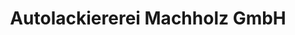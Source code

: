 ---
title: "Autolackiererei Machholz GmbH"
url: /bochum/autolackiererei-machholz-gmbh/
shop: Autowerkstatt
---